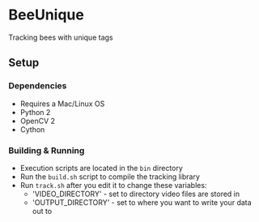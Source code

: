 # BeeUnique

Tracking bees with unique tags

## Setup

### Dependencies
- Requires a Mac/Linux OS
- Python 2
- OpenCV 2
- Cython

### Building & Running
- Execution scripts are located in the `bin` directory
- Run the `build.sh` script to compile the tracking library
- Run `track.sh` after you edit it to change these variables:
    - 'VIDEO_DIRECTORY' - set to directory video files are stored in
    - 'OUTPUT_DIRECTORY' - set to where you want to write your data out to
